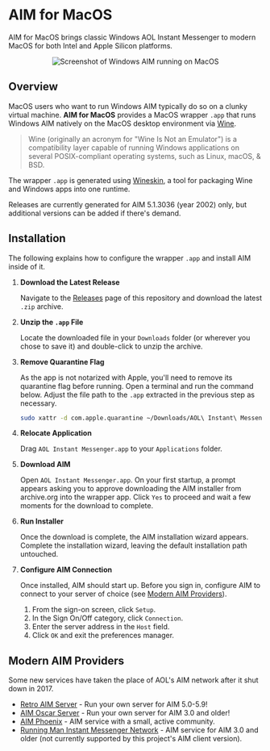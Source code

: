 # AIM for MacOS

AIM for MacOS brings classic Windows AOL Instant Messenger to modern MacOS for both Intel and Apple Silicon platforms.

<p align="center">
   <img src="https://github.com/mk6i/aim-for-macos/assets/2894330/def7de4d-d4aa-4bdb-9987-ad5fd84aa0fa" alt="Screenshot of Windows AIM running on MacOS">
</p>

## Overview

MacOS users who want to run Windows AIM typically do so on a clunky virtual machine. **AIM for MacOS** provides a MacOS
wrapper `.app` that runs Windows AIM natively on the MacOS desktop environment via [Wine](https://www.winehq.org/).

> Wine (originally an acronym for "Wine Is Not an Emulator") is a compatibility layer capable of running Windows
> applications on several POSIX-compliant operating systems, such as Linux, macOS, & BSD.

The wrapper `.app` is generated using [Wineskin](https://github.com/Gcenx/WineskinServer), a tool for packaging Wine and Windows apps into one runtime.

Releases are currently generated for AIM 5.1.3036 (year 2002) only, but additional versions can be added if there's
demand.

## Installation

The following explains how to configure the wrapper `.app` and install AIM inside of it.

1. **Download the Latest Release**

   Navigate to the [Releases](https://github.com/mk6i/aim-for-macos/releases) page of this repository and download the latest `.zip` archive.


2. **Unzip the `.app` File**

   Locate the downloaded file in your `Downloads` folder (or wherever you chose to save it) and double-click to unzip
   the archive.


3. **Remove Quarantine Flag**

   As the app is not notarized with Apple, you'll need to remove its quarantine flag before running. Open a terminal and
   run the command below. Adjust the file path to the `.app` extracted in the previous step as necessary.

   ```sh
   sudo xattr -d com.apple.quarantine ~/Downloads/AOL\ Instant\ Messenger.app
   ```


4. **Relocate Application**

   Drag `AOL Instant Messenger.app` to your `Applications` folder.


5. **Download AIM**

   Open `AOL Instant Messenger.app`. On your first startup, a prompt appears asking you to approve downloading the AIM
   installer from archive.org into the wrapper app. Click `Yes` to proceed and wait a few moments for the download to
   complete.


6. **Run Installer**

   Once the download is complete, the AIM installation wizard appears. Complete the installation wizard, leaving the
   default installation path untouched.


7. **Configure AIM Connection**

   Once installed, AIM should start up. Before you sign in, configure AIM to connect to your server of choice (see
   [Modern AIM Providers](#modern-aim-providers)).

    1. From the sign-on screen, click `Setup`.
    2. In the Sign On/Off category, click `Connection`.
    3. Enter the server address in the `Host` field.
    4. Click `OK` and exit the preferences manager.

## Modern AIM Providers

Some new services have taken the place of AOL's AIM network after it shut down in 2017.

- [Retro AIM Server](https://github.com/mk6i/retro-aim-server) - Run your own server for AIM 5.0-5.9!
- [AIM Oscar Server](https://github.com/ox/aim-oscar-server) - Run your own server for AIM 3.0 and older!
- [AIM Phoenix](https://iwarg.ddns.net/) - AIM service with a small, active community.
- [Running Man Instant Messenger Network](https://runningman.network/) - AIM service for AIM 3.0 and older (not
  currently supported by this project's AIM client version). 